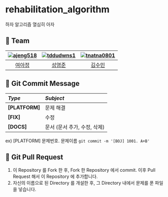 # rehabilitation_algorithm
하자 알고리즘 열심히 아자 



## 👻 Team

|[![ajeng518](https://github.com/tnatna0801/rehabilitation_algorithm/assets/48270067/86cef0ff-957e-4de3-b9ac-5a0d8b26e776)](https://github.com/ajeng518)|[![tddudwns1](https://github.com/tnatna0801/rehabilitation_algorithm/assets/48270067/f83a0c6c-27c8-41e4-85c5-b92d4a7194f3)](https://github.com/tddudwns1)|[![tnatna0801](https://github.com/tnatna0801/rehabilitation_algorithm/assets/48270067/6a98d116-e667-44e2-8a69-f2712f0a3267)](https://github.com/tnatna0801)|
|:-:|:-:|:-:|
|[여아정](https://github.com/ajeng518)|[성영준](https://github.com/tddudwns1)|[김수민](https://github.com/tnatna0801)


## 🦖 Git Commit Message
|*Type*|*Subject*|
|:---|:---|
|**[PLATFORM]**|문제 해결|
|**[FIX]**|수정|
|**[DOCS]**|문서 (문서 추가, 수정, 삭제)|

ex) [PLATFORM] 문제번호. 문제이름 `git commit -m '[BOJ] 1001. A+B'`


## 🔔 Git Pull Request
 1. 이 Repository 를 Fork 한 후, Fork 한 Repository 에서 commit. 이후 Pull Request 해서 이 Repository 에 추가합니다.
 2. 자신의 이름으로 된 Directory 를 개설한 후, 그 Directory 내에서 문제를 푼 파일을 넣습니다.
